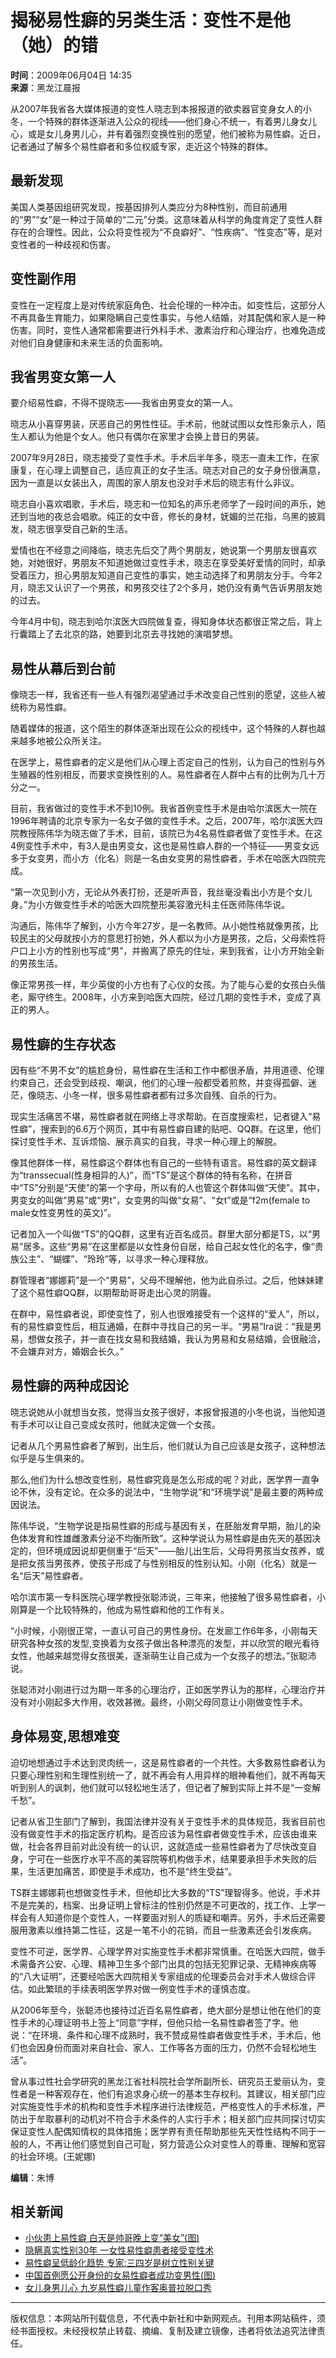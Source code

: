 # 揭秘易性癖的另类生活：变性不是他（她）的错

**时间**：2009年06月04日 14:35  
**来源**：黑龙江晨报  

从2007年我省各大媒体报道的变性人晓志到本报报道的欲卖器官变身女人的小冬，一个特殊的群体逐渐进入公众的视线——他们身心不统一，有着男儿身女儿心，或是女儿身男儿心，并有着强烈变换性别的愿望，他们被称为易性癖。近日，记者通过了解多个易性癖者和多位权威专家，走近这个特殊的群体。

## 最新发现

美国人类基因组研究发现，按基因排列人类应分为8种性别，而目前通用的“男”“女”是一种过于简单的“二元”分类。这意味着从科学的角度肯定了变性人群存在的合理性。因此，公众将变性视为“不良癖好”、“性疾病”、“性变态”等，是对变性者的一种歧视和伤害。

## 变性副作用

变性在一定程度上是对传统家庭角色、社会伦理的一种冲击。如变性后，这部分人不再具备生育能力，如果隐瞒自己变性事实，与他人结婚，对其配偶和家人是一种伤害。同时，变性人通常都需要进行外科手术、激素治疗和心理治疗，也难免造成对他们自身健康和未来生活的负面影响。

## 我省男变女第一人

要介绍易性癖，不得不提晓志——我省由男变女的第一人。

晓志从小喜穿男装，厌恶自己的男性性征。手术前，他就试图以女性形象示人，陌生人都认为他是个女人。他只有偶尔在家里才会换上昔日的男装。

2007年9月28日，晓志接受了变性手术。手术后半年多，晓志一直未工作，在家康复，在心理上调整自己，适应真正的女子生活。晓志对自己的女子身份很满意，因为一直是以女装出入，周围的家人朋友也没对手术后的晓志有什么非议。

晓志自小喜欢唱歌，手术后，晓志和一位知名的声乐老师学了一段时间的声乐，她还到当地的夜总会唱歌。纯正的女中音，修长的身材，妩媚的兰花指，乌黑的披肩发，晓志很享受自己新的生活。

爱情也在不经意之间降临，晓志先后交了两个男朋友，她说第一个男朋友很喜欢她，对她很好，男朋友不知道她做过变性手术，晓志在享受美好爱情的同时，却承受着压力，担心男朋友知道自己变性的事实，她主动选择了和男朋友分手。今年2月，晓志又认识了一个男孩，和男孩交往了2个多月，她仍没有勇气告诉男朋友她的过去。

今年4月中旬，晓志到哈尔滨医大四院做复查，得知身体状态都很正常之后，背上行囊踏上了去北京的路，她要到北京去寻找她的演唱梦想。

## 易性从幕后到台前

像晓志一样，我省还有一些人有强烈渴望通过手术改变自己性别的愿望，这些人被统称为易性癖。

随着媒体的报道，这个陌生的群体逐渐出现在公众的视线中，这个特殊的人群也越来越多地被公众所关注。

在医学上，易性癖者的定义是他们从心理上否定自己的性别，认为自己的性别与外生殖器的性别相反，而要求变换性别的人。易性癖者在人群中占有的比例为几十万分之一。

目前，我省做过的变性手术不到10例。我省首例变性手术是由哈尔滨医大一院在1996年聘请的北京专家为一名女子做的变性手术。之后，2007年，哈尔滨医大四院教授陈伟华为晓志做了手术，目前，该院已为4名易性癖者做了变性手术。在这4例变性手术中，有3人是由男变女，这也是易性癖人群的一个特征——男变女远多于女变男，而小方（化名）则是一名由女变男的易性癖者，手术在哈医大四院完成。

“第一次见到小方，无论从外表打扮，还是听声音，我丝毫没看出小方是个女儿身。”为小方做变性手术的哈医大四院整形美容激光科主任医师陈伟华说。

沟通后，陈伟华了解到，小方今年27岁，是一名教师。从小她性格就像男孩，比较民主的父母就按小方的意思打扮她，外人都以为小方是男孩，之后，父母索性将户口上小方的性别也写成“男”，并搬离了原先的住址，来到我省，让小方开始全新的男孩生活。

像正常男孩一样，年少英俊的小方也有了心仪的女孩。为了能与心爱的女孩白头偕老，厮守终生。2008年，小方来到哈医大四院，经过几期的变性手术，变成了真正的男人。

## 易性癖的生存状态

因有些“不男不女”的尴尬身份，易性癖在生活和工作中都很矛盾，并用道德、伦理约束自己，还会受到歧视、嘲讽，他们的心理一般都受着煎熬，并变得孤僻、迷茫，像晓志、小冬一样，很多易性癖者都有过多次自残、自杀的行为。

现实生活痛苦不堪，易性癖者就在网络上寻求帮助。在百度搜索栏，记者键入“易性癖”，搜索到的6.6万个网页，其中有易性癖自建的贴吧、QQ群。在这里，他们探讨变性手术、互诉烦恼、展示真实的自我，寻求一种心理上的解脱。

像其他群体一样，易性癖这个群体也有自己的一些特有语言。易性癖的英文翻译为“transsecual(性身相异的人)”，而“TS”是这个群体的特有名称，在拼音中“TS”分别是“天使”的第一个字母，所以有的人也管这个群体叫做“天使”。其中，男变女的叫做“男易”或“男t”，女变男的叫做“女易”、“女t”或是“f2m(female to male女性变男性的英文)”。

记者加入一个叫做“TS”的QQ群，这里有近百名成员。群里大部分都是TS，以“男易”居多。这些“男易”在这里都是以女性身份自居，给自己起女性化的名字，像“贵族公主”、“蝴蝶”、“玲玲”等，以寻求一种心理释放。

群管理者“娜娜莉”是一个“男易”，父母不理解他，他为此自杀过。之后，他妹妹建了这个易性癖QQ群，以期帮助哥哥走出心灵的阴霾。

在群中，易性癖者说，即使变性了，别人也很难接受有一个这样的“爱人”，所以，有的易性癖变性后，相互通婚，在群中寻找自己的另一半。“男易”Ira说：“我是男易，想做女孩子，并一直在找女易和我结婚，我认为男易和女易结婚，会很融洽，不会嫌弃对方，婚姻会长久。”

## 易性癖的两种成因论

晓志说她从小就想当女孩，觉得当女孩子很好，本报曾报道的小冬也说，当他知道有手术可以让自己变成女孩时，他就决定做一个女孩。

记者从几个男易性癖者了解到，出生后，他们就认为自己应该是女孩子，这种想法似乎是与生俱来的。

那么,他们为什么想改变性别，易性癖究竟是怎么形成的呢？对此，医学界一直争论不休，没有定论。在众多的说法中，“生物学说”和“环境学说”是最主要的两种成因说法。

陈伟华说，“生物学说是指易性癖的形成与基因有关，在胚胎发育早期，胎儿的染色体发育和性雄雌激素分泌不均衡所致”。这种学说认为易性癖是由先天的基因决定的，但环境成因说却更侧重于“后天”——胎儿出生后，父母将男孩当女孩养，或是把女孩当男孩养，使孩子形成了与性别相反的性别认知。小刚（化名）就是一名“后天”易性癖者。

哈尔滨市第一专科医院心理学教授张聪沛说，三年来，他接触了很多易性癖者，小刚算是一个比较特殊的，他成为易性癖和他的工作有关。

“小时候，小刚很正常，一直认可自己的男性身份。在发廊工作6年多，小刚每天研究各种女孩的发型,变换着为女孩子做出各种漂亮的发型，并以欣赏的眼光看待女性，他越来越觉得女孩很美，逐渐萌生让自己成为一个女孩子的想法。”张聪沛说。

张聪沛对小刚进行过为期一年多的心理治疗，正如医学界认为的那样，心理治疗并没有对小刚起多大作用，收效甚微。最终，小刚父母同意让小刚做变性手术。

## 身体易变,思想难变

迫切地想通过手术达到灵肉统一，这是易性癖者的一个共性。大多数易性癖者认为只要心理性别和生理性别统一了，就不再会有人用异样的眼神看他们，就不再每天听到别人的讽刺，他们就可以轻松地生活了，但记者了解到实际上并不是“一变解千愁”。

记者从省卫生部门了解到，我国法律并没有关于变性手术的具体规范，我省目前也没有做变性手术的指定医疗机构。是否应该为易性癖者做变性手术，应该由谁来做，社会各界目前对此没有统一的认识，这就造成一些易性癖者为了尽快改变自身，宁可在一些医疗水平不高的美容院等机构做手术，结果要承担手术失败的后果，生活更加痛苦，即使是手术成功，也不是“终生受益”。

TS群主娜娜莉也想做变性手术，但他却比大多数的“TS”理智得多。他说，手术并不是完美的，档案、出身证明上曾标注的性别仍然是不可更改的，找工作、上学一样会有人知道你是个变性人，一样要面对别人的质疑和嘲弄。另外，手术后还需要服用激素以维持第二性征，这是一笔不小的花销，而且一些激素还会引发疾病。

变性不可逆，医学界、心理学界对实施变性手术都非常慎重。在哈医大四院，做手术需备齐公安、心理、精神卫生多个部门出具的包括无犯罪记录、无精神疾病等的“八大证明”，还要经哈医大四院相关专家组成的伦理委员会对手术人做综合评估。如此繁琐的手续表明医学界对做一例变性手术的谨慎态度。

从2006年至今，张聪沛也接待过近百名易性癖者，绝大部分是想让他在他们的变性手术的心理证明书上签上“同意”字样，但他只给一名易性癖者签了字。他说：“在环境、条件和心理不成熟时，我不赞成易性癖者做变性手术，手术后，他们也会因身份而面对来自社会、家人、工作等各方面的压力，仍然不会轻松地生活”。

曾从事过性社会学研究的黑龙江省社科院社会学所副所长、研究员王爱丽认为，变性者是一种客观存在，他们有追求身心统一的基本生存权利。其建议，相关部门应对实施变性手术的机构和变性手术程序进行法律规范，严格变性人的手术标准，严防出于牟取暴利的动机对不符合手术条件的人实行手术；相关部门应共同探讨切实保证变性人配偶知情权的具体措施；医学界有责任帮助那些先天性性结构不同于一般的人，不再让他们感觉到自己可耻，努力营造公众对变性人的尊重、理解和宽容的社会环境。(王妮娜) 

**编辑**：朱博  

## 相关新闻

- [小伙患上易性癖 白天是帅哥晚上变“美女”(图)](http://www.chinanews.com/jk/kong/news/2008/09-18/1386215.shtml)
- [隐瞒真实性别30年 一女性易性癖患者接受变性术](http://www.chinanews.com/jk/lxxt/news/2008/06-05/1273407.shtml)
- [易性癖呈低龄化趋势 专家:三四岁是树立性别关键](http://www.chinanews.com/jk/my/news/2007/09-06/1020229.shtml)
- [中国首例愿公开身份的女易性癖者成功变男性(图)](http://www.chinanews.com.cn/news/2005/2005-07-20/26/601699.shtml)
- [女儿身男儿心 九岁易性癖儿童作客奥普拉脱口秀](http://www.chinanews.com.cn/news/2004year/2004-05-14/26/436551.shtml)

---

版权信息：本网站所刊载信息，不代表中新社和中新网观点。刊用本网站稿件，须经书面授权。未经授权禁止转载、摘编、复制及建立镜像，违者将依法追究法律责任。